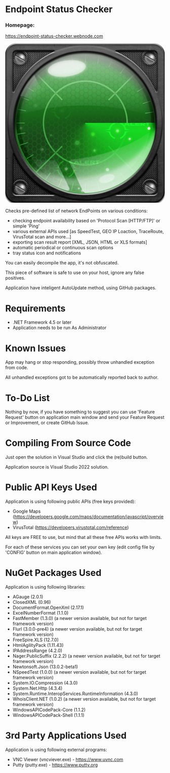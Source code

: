 # Endpoint Status Checker
### Homepage:
https://endpoint-status-checker.webnode.com

![image](https://raw.githubusercontent.com/ThePhOeNiX810815/Endpoint-Status-Checker/main/EndpointStatusCheckerImage.jpg)

Checks pre-defined list of network EndPoints on various conditions:

- checking endpoint availability based on 'Protocol Scan [HTTP/FTP]' or simple 'Ping'
- various external APIs used [as SpeedTest, GEO IP Loaction, TraceRoute, VirusTotal scan and more...]
- exporting scan result report [XML, JSON, HTML or XLS formats]
- automatic periodical or continuous scan options
- tray status icon and notifications

You can easily decompile the app, it's not obfuscated.

This piece of software is safe to use on your host, ignore any false positives.

Application have inteligent AutoUpdate method, using GitHub packages.

# Requirements
- .NET Framework 4.5 or later
- Application needs to be run As Administrator

# Known Issues
App may hang or stop responding, possibly throw unhandled exception from code.

All unhandled exceptions got to be automatically reported back to author. 

# To-Do List

Nothing by now, if you have something to suggest you can use 'Feature Request' button
on application main window and send your Feature Request or Improvement, or create GitHub Issue.

# Compiling From Source Code

Just open the solution in Visual Studio and click the (re)build button.

Application source is Visual Studio 2022 solution.

# Public API Keys Used

Application is using following public APIs (free keys provided):
- Google Maps (https://developers.google.com/maps/documentation/javascript/overview)
- VirusTotal (https://developers.virustotal.com/reference)

All keys are FREE to use, but mind that all these free APIs works with limits.

For each of these services you can set your own key (edit config file by 'CONFIG' button on main application window).

# NuGet Packages Used

Application is using following libraries:
- AGauge (2.0.1)
- ClosedXML (0.96)
- DocumentFormat.OpenXml (2.17.1)
- ExcelNumberFormat (1.1.0)
- FastMember (1.3.0) (a newer version available, but not for target framework version)
- Flurl (3.0.0-pre4) (a newer version available, but not for target framework version)
- FreeSpire.XLS (12.7.0)
- HtmlAgilityPack (1.11.43)
- IPAddressRange (4.2.0)
- Nager.PublicSuffix (2.2.2) (a newer version available, but not for target framework version)
- Newtonsoft.Json (13.0.2-beta1)
- NSpeedTest (1.0.0) (a newer version available, but not for target framework version)
- System.IO.Compression (4.3.0)
- System.Net.Http (4.3.4)
- System.Runtime.InteropServices.RuntimeInformation (4.3.0)
- WhoisClient.NET (1.0.2) (a newer version available, but not for target framework version)
- WindowsAPICodePack-Core (1.1.2)
- WindowsAPICodePack-Shell (1.1.1)

# 3rd Party Applications Used

Application is using following external programs:
- VNC Viewer (vncviever.exe) - https://www.uvnc.com
- Putty (putty.exe) - https://www.putty.org
